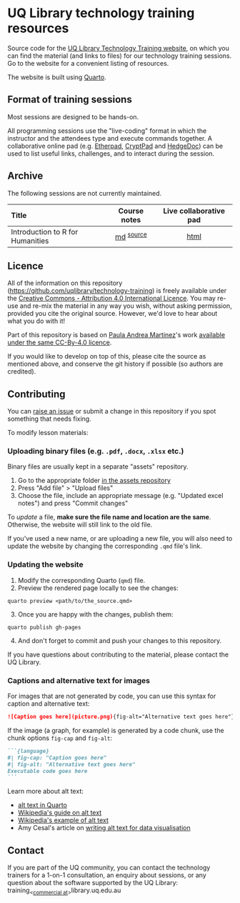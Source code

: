 # UQ Library technology training resources

Source code for the [UQ Library Technology Training website](https://uqlibrary.github.io/technology-training/), on which you can find the material (and links to files) for our technology training sessions. Go to the website for a convenient listing of resources.

The website is built using [Quarto](https://quarto.org/).

## Format of training sessions

Most sessions are designed to be hands-on.

All programming sessions use the "live-coding" format in which the instructor and the attendees type and execute commands together. A collaborative online pad (e.g. [Etherpad](https://github.com/ether/etherpad-lite/wiki/Sites-That-Run-Etherpad), [CryptPad](https://cryptpad.fr/code) and [HedgeDoc](https://demo.hedgedoc.org)) can be used to list useful links, challenges, and to interact during the session.

## Archive

The following sessions are not currently maintained.

| Title | Course notes | Live collaborative pad |
|:-|:-:|:-:|
| Introduction to R for Humanities | [md](intro_to_programming/intro_to_programming.md) <sup>[source](intro_to_programming/intro_to_programming.qmd)</sup> | [html](https://cryptpad.fr/code/#/2/code/edit/Op8PvBdGbBxBO9efXUuEYGlB/) |

## Licence

All of the information on this repository (https://github.com/uqlibrary/technology-training) is freely available under the [Creative Commons - Attribution 4.0 International Licence](https://creativecommons.org/licenses/by/4.0/). You may re-use and re-mix the material in any way you wish, without asking permission, provided you cite the original source. However, we'd love to hear about what you do with it!

Part of this repository is based on [Paula Andrea Martinez](https://orcid.org/0000-0002-8990-1985)'s work [available under the same CC-By-4.0 licence](https://github.com/orchid00/CDS).

If you would like to develop on top of this, please cite the source as mentioned above, and conserve the git history if possible (so authors are credited).

## Contributing

 You can [raise an issue](https://github.com/uqlibrary/technology-training/issues) or submit a change in this repository if you spot something that needs fixing.

 To modify lesson materials:
 
### Uploading binary files (e.g. `.pdf`, `.docx`, `.xlsx` etc.)

Binary files are usually kept in a separate "assets" repository.

1. Go to the appropriate folder [in the assets repository](https://github.com/uqlibrary/technology-training-assets)
2. Press "Add file" > "Upload files"
3. Choose the file, include an appropriate message (e.g. "Updated excel notes") and press "Commit changes"

To *update* a file, **make sure the file name and location are the same**. Otherwise, the website will still link to the old file.

If you've used a new name, or are uploading a new file, you will also need to update the website by changing the corresponding `.qmd` file's link.

### Updating the website

 1. Modify the corresponding Quarto (`qmd`) file.
 2. Preview the rendered page locally to see the changes:
 
 ```
 quarto preview <path/to/the_source.qmd>
 ```
 
 3. Once you are happy with the changes, publish them:
 
 ```
 quarto publish gh-pages
 ```
 
 4. And don't forget to commit and push your changes to this repository.

If you have questions about contributing to the material, please contact the UQ Library.

### Captions and alternative text for images

For images that are not generated by code, you can use this syntax for caption and alternative text:

```markdown
![Caption goes here](picture.png){fig-alt="Alternative text goes here"}
```

If the image (a graph, for example) is generated by a code chunk, use the chunk options `fig-cap` and `fig-alt`:

``````markdown
```{language}
#| fig-cap: "Caption goes here"
#| fig-alt: "Alternative text goes here"
Executable code goes here
```
``````

Learn more about alt text:

* [alt text in Quarto](https://quarto.org/docs/authoring/figures.html#alt-text)
* [Wikipedia's guide on alt text](https://en.wikipedia.org/wiki/Help:Alt_text)
* [Wikipedia's example of alt text](https://en.wikipedia.org/wiki/Wikipedia:Manual_of_Style/Accessibility/Alternative_text_for_images#Examples)
* Amy Cesal's article on [writing alt text for data visualisation](https://medium.com/nightingale/writing-alt-text-for-data-visualization-2a218ef43f81)

## Contact

If you are part of the UQ community, you can contact the technology trainers for a 1-on-1 consultation, an enquiry about sessions, or any question about the software supported by the UQ Library: training<sub><[commercial at](https://en.wikipedia.org/wiki/At_sign)></sub>library.uq.edu.au
